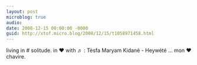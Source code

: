 ```yaml
---
layout: post
microblog: true
audio: 
date: 2008-12-15 00:00:00 -0000
guid: http://xtof.micro.blog/2008/12/15/t1058971458.html
---
```

living in # solitude. in ♥ with ♬ : Tèsfa Maryam Kidané - Heywété ... mon ♥ chavire.

